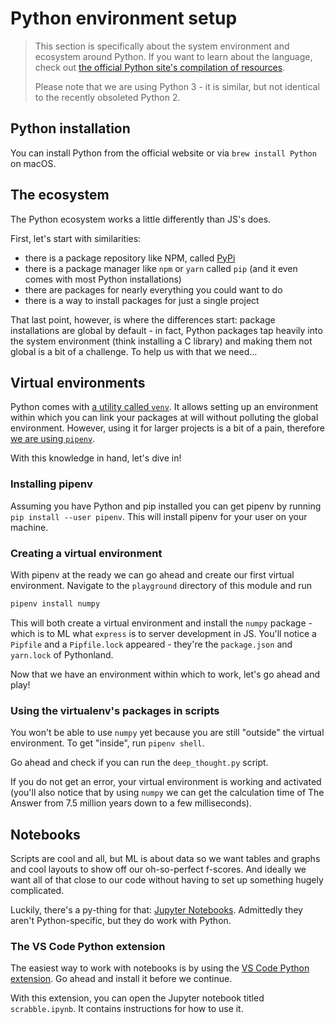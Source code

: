 # Python environment setup

> This section is specifically about the system environment and ecosystem around Python. If you want to learn about the language, check out [the official Python site's compilation of resources](https://www.python.org/about/gettingstarted/).
> 
> Please note that we are using Python 3 - it is similar, but not identical to the recently obsoleted Python 2.

## Python installation

You can install Python from the official website or via `brew install Python` on macOS.

## The ecosystem

The Python ecosystem works a little differently than JS's does.

First, let's start with similarities:

- there is a package repository like NPM, called [PyPi](https://pypi.org/)
- there is a package manager like `npm` or `yarn` called `pip` (and it even comes with most Python installations)
- there are packages for nearly everything you could want to do
- there is a way to install packages for just a single project

That last point, however, is where the differences start: package installations are global by default - in fact, Python packages tap heavily into the system environment (think installing a C library) and making them not global is a bit of a challenge. To help us with that we need...

## Virtual environments

Python comes with [a utility called `venv`](https://docs.python.org/3/tutorial/venv.html). It allows setting up an environment within which you can link your packages at will without polluting the global environment. However, using it for larger projects is a bit of a pain, therefore [we are using `pipenv`](https://pipenv.pypa.io/en/latest/).

With this knowledge in hand, let's dive in!

### Installing pipenv

Assuming you have Python and pip installed you can get pipenv by running `pip install --user pipenv`. This will install pipenv for your user on your machine.

### Creating a virtual environment

With pipenv at the ready we can go ahead and create our first virtual environment. Navigate to the `playground` directory of this module and run

```sh
pipenv install numpy
```

This will both create a virtual environment and install the `numpy` package - which is to ML what `express` is to server development in JS. You'll notice a `Pipfile` and a `Pipfile.lock` appeared - they're the `package.json` and `yarn.lock` of Pythonland.

Now that we have an environment within which to work, let's go ahead and play!

### Using the virtualenv's packages in scripts

You won't be able to use `numpy` yet because you are still "outside" the virtual environment. To get "inside", run `pipenv shell`.

Go ahead and check if you can run the `deep_thought.py` script.

If you do not get an error, your virtual environment is working and activated (you'll also notice that by using `numpy` we can get the calculation time of The Answer from 7.5 million years down to a few milliseconds).

## Notebooks

Scripts are cool and all, but ML is about data so we want tables and graphs and cool layouts to show off our oh-so-perfect f-scores. And ideally we want all of that close to our code without having to set up something hugely complicated.

Luckily, there's a py-thing for that: [Jupyter Notebooks](https://jupyter.org/). Admittedly they aren't Python-specific, but they do work with Python.

### The VS Code Python extension

The easiest way to work with notebooks is by using the [VS Code Python extension](https://marketplace.visualstudio.com/items?itemName=ms-python.python). Go ahead and install it before we continue.

With this extension, you can open the Jupyter notebook titled `scrabble.ipynb`. It contains instructions for how to use it.
